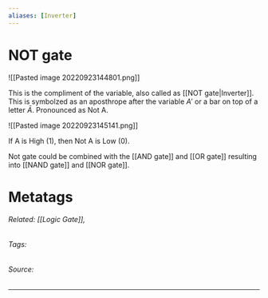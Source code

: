 ```yaml
---
aliases: [Inverter]
---
```

# NOT gate
![[Pasted image 20220923144801.png]]

This is the compliment of the variable, also called as [[NOT gate|Inverter]]. This is symbolzed as an aposthrope after the variable $A'$ or a bar on top of a letter $\bar A$. Pronounced as Not A. 

![[Pasted image 20220923145141.png]]

If A is High (1), then Not A is Low (0). 

Not gate could be combined with the [[AND gate]] and [[OR gate]] resulting into [[NAND gate]] and [[NOR gate]].

# Metatags
###### Related: [[Logic Gate]],
###### Tags: 
###### Source: 

---